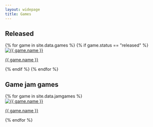 ```yaml
---
layout: widepage
title: Games
---
```


## Released

<div class="row">
    {% for game in site.data.games %}
    {% if game.status == "released" %}
    <div class="col-md-3 col-sm-4 col-xs-6">
        <a href="/games/{{ game.id }}">
            <img src="/img/thumb/{{ game.id }}.png" class="center-block img-responsive img-circle" alt="{{ game.name }}">
        </a>
        <div class="caption">
            <p class="text-center">
                <a href="/games/{{ game.id }}">{{ game.name }}</a>
            </p>
        </div>
    </div>
    {% endif %}
    {% endfor %}
</div>

<!--
## In development

<div class="row">
    {% for game in site.data.games %}
    {% if game.status == "indev" %}
    <div class="col-md-3 col-sm-4 col-xs-6">
        <a href="/games/{{ game.id }}">
            <img src="/img/thumb/{{ game.id }}.png" class="center-block img-responsive img-circle" alt="{{ game.name }}">
        </a>
        <div class="caption">
            <p class="text-center">
                <a href="/games/{{ game.id }}">{{ game.name }}</a>
            </p>
        </div>
    </div>
    {% endif %}
    {% endfor %}
</div>
-->

## Game jam games

<div class="row">
    {% for game in site.data.jamgames %}
    <div class="col-md-3 col-sm-4 col-xs-6">
        <a href="{{ game.url }}">
            <img src="/img/thumb/{{ game.id }}.png" class="center-block img-responsive img-circle" alt="{{ game.name }}">
        </a>
        <div class="caption">
            <p class="text-center">
                <a href="{{ game.url }}">{{ game.name }}</a>
            </p>
        </div>
    </div>
    {% endfor %}
</div>
